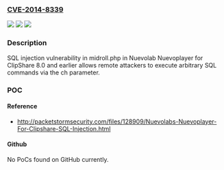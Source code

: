 ### [CVE-2014-8339](https://cve.mitre.org/cgi-bin/cvename.cgi?name=CVE-2014-8339)
![](https://img.shields.io/static/v1?label=Product&message=n%2Fa&color=blue)
![](https://img.shields.io/static/v1?label=Version&message=n%2Fa&color=blue)
![](https://img.shields.io/static/v1?label=Vulnerability&message=n%2Fa&color=brighgreen)

### Description

SQL injection vulnerability in midroll.php in Nuevolab Nuevoplayer for ClipShare 8.0 and earlier allows remote attackers to execute arbitrary SQL commands via the ch parameter.

### POC

#### Reference
- http://packetstormsecurity.com/files/128909/Nuevolabs-Nuevoplayer-For-Clipshare-SQL-Injection.html

#### Github
No PoCs found on GitHub currently.

